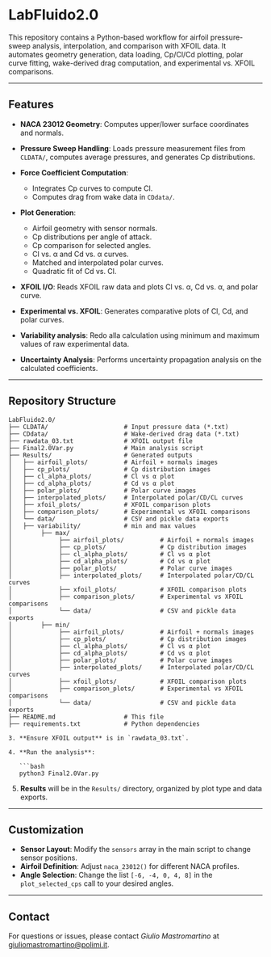 # LabFluido2.0

This repository contains a Python-based workflow for airfoil pressure-sweep analysis, interpolation, and comparison with XFOIL data. It automates geometry generation, data loading, Cp/Cl/Cd plotting, polar curve fitting, wake-derived drag computation, and experimental vs. XFOIL comparisons.

---

## Features

* **NACA 23012 Geometry**: Computes upper/lower surface coordinates and normals.
* **Pressure Sweep Handling**: Loads pressure measurement files from `CLDATA/`, computes average pressures, and generates Cp distributions.
* **Force Coefficient Computation**:

  * Integrates Cp curves to compute Cl.
  * Computes drag from wake data in `CDdata/`.
* **Plot Generation**:

  * Airfoil geometry with sensor normals.
  * Cp distributions per angle of attack.
  * Cp comparison for selected angles.
  * Cl vs. α and Cd vs. α curves.
  * Matched and interpolated polar curves.
  * Quadratic fit of Cd vs. Cl.
* **XFOIL I/O**: Reads XFOIL raw data and plots Cl vs. α, Cd vs. α, and polar curve.
* **Experimental vs. XFOIL**: Generates comparative plots of Cl, Cd, and polar curves.
* **Variability analysis**: Redo alla calculation using minimum and maximum values of raw experimental data.
* **Uncertainty Analysis**: Performs uncertainty propagation analysis on the calculated coefficients.

---

## Repository Structure

```
LabFluido2.0/
├── CLDATA/                     # Input pressure data (*.txt)
├── CDdata/                     # Wake-derived drag data (*.txt)
├── rawdata_03.txt              # XFOIL output file
├── Final2.0Var.py              # Main analysis script
├── Results/                    # Generated outputs
│   ├── airfoil_plots/          # Airfoil + normals images
│   ├── cp_plots/               # Cp distribution images
│   ├── cl_alpha_plots/         # Cl vs α plot
│   ├── cd_alpha_plots/         # Cd vs α plot
│   ├── polar_plots/            # Polar curve images
│   ├── interpolated_plots/     # Interpolated polar/CD/CL curves
│   ├── xfoil_plots/            # XFOIL comparison plots
│   ├── comparison_plots/       # Experimental vs XFOIL comparisons
│   └── data/                   # CSV and pickle data exports
│   ├── variability/            # min and max values
│        ├── max/
│             ├── airfoil_plots/          # Airfoil + normals images
│             ├── cp_plots/               # Cp distribution images
│             ├── cl_alpha_plots/         # Cl vs α plot
│             ├── cd_alpha_plots/         # Cd vs α plot
│             ├── polar_plots/            # Polar curve images
│             ├── interpolated_plots/     # Interpolated polar/CD/CL curves
│             ├── xfoil_plots/            # XFOIL comparison plots
│             ├── comparison_plots/       # Experimental vs XFOIL comparisons
│             └── data/                   # CSV and pickle data exports
│        ├── min/
│             ├── airfoil_plots/          # Airfoil + normals images
│             ├── cp_plots/               # Cp distribution images
│             ├── cl_alpha_plots/         # Cl vs α plot
│             ├── cd_alpha_plots/         # Cd vs α plot
│             ├── polar_plots/            # Polar curve images
│             ├── interpolated_plots/     # Interpolated polar/CD/CL curves
│             ├── xfoil_plots/            # XFOIL comparison plots
│             ├── comparison_plots/       # Experimental vs XFOIL comparisons
│             └── data/                   # CSV and pickle data exports
├── README.md                   # This file
├── requirements.txt            # Python dependencies

3. **Ensure XFOIL output** is in `rawdata_03.txt`.

4. **Run the analysis**:

   ```bash
   python3 Final2.0Var.py
   ```

5. **Results** will be in the `Results/` directory, organized by plot type and data exports.

---

## Customization

* **Sensor Layout**: Modify the `sensors` array in the main script to change sensor positions.
* **Airfoil Definition**: Adjust `naca_23012()` for different NACA profiles.
* **Angle Selection**: Change the list `[-6, -4, 0, 4, 8]` in the `plot_selected_cps` call to your desired angles.

---

## Contact

For questions or issues, please contact *Giulio Mastromartino* at [giuliomastromartino@polimi.it](mailto:giuliomastromartino@polimi.it).
